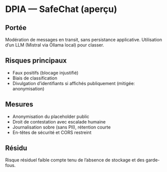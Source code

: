 # DPIA — SafeChat (aperçu)

## Portée

Modération de messages en transit, sans persistance applicative. Utilisation d’un LLM (Mistral via Ollama local) pour classer.

## Risques principaux

- Faux positifs (blocage injustifié)
- Biais de classification
- Divulgation d’identifiants si affichés publiquement (mitigée: anonymisation)

## Mesures

- Anonymisation du placeholder public
- Droit de contestation avec escalade humaine
- Journalisation sobre (sans PII), rétention courte
- En-têtes de sécurité et CORS restreint

## Résidu

Risque résiduel faible compte tenu de l’absence de stockage et des garde-fous.
